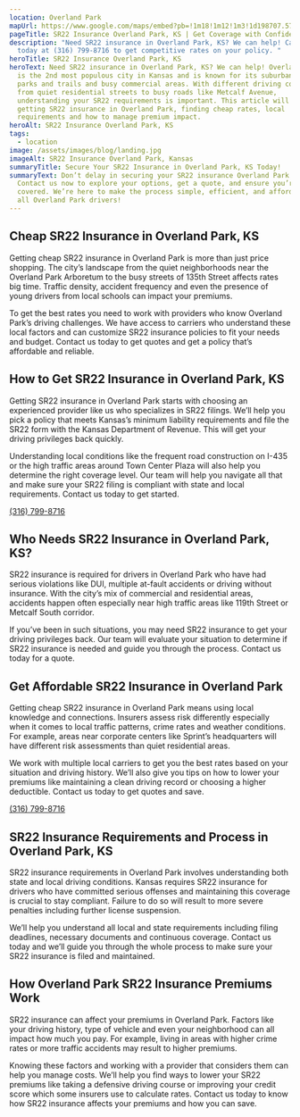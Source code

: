 ```yaml
---
location: Overland Park
mapUrl: https://www.google.com/maps/embed?pb=!1m18!1m12!1m3!1d198707.5722021063!2d-94.84950917655542!3d38.90555567683115!2m3!1f0!2f0!3f0!3m2!1i1024!2i768!4f13.1!3m3!1m2!1s0x87c09551a72638d3%3A0x24ce4feb3844f9c8!2sOverland%20Park%2C%20KS%2C%20USA!5e0!3m2!1sen!2sca!4v1725936315184!5m2!1sen!2sca
pageTitle: SR22 Insurance Overland Park, KS | Get Coverage with Confidence Today!
description: "Need SR22 insurance in Overland Park, KS? We can help! Call us
  today at (316) 799-8716 to get competitive rates on your policy. "
heroTitle: SR22 Insurance Overland Park, KS
heroText: Need SR22 insurance in Overland Park, KS? We can help! Overland Park
  is the 2nd most populous city in Kansas and is known for its suburban feel,
  parks and trails and busy commercial areas. With different driving conditions
  from quiet residential streets to busy roads like Metcalf Avenue,
  understanding your SR22 requirements is important. This article will go over
  getting SR22 insurance in Overland Park, finding cheap rates, local
  requirements and how to manage premium impact.
heroAlt: SR22 Insurance Overland Park, KS
tags:
  - location
image: /assets/images/blog/landing.jpg
imageAlt: SR22 Insurance Overland Park, Kansas
summaryTitle: Secure Your SR22 Insurance in Overland Park, KS Today!
summaryText: Don’t delay in securing your SR22 insurance Overland Park KS.
  Contact us now to explore your options, get a quote, and ensure you’re
  covered. We’re here to make the process simple, efficient, and affordable for
  all Overland Park drivers!
---
```

## Cheap SR22 Insurance in Overland Park, KS

Getting cheap SR22 insurance in Overland Park is more than just price shopping. The city’s landscape from the quiet neighborhoods near the Overland Park Arboretum to the busy streets of 135th Street affects rates big time. Traffic density, accident frequency and even the presence of young drivers from local schools can impact your premiums.

To get the best rates you need to work with providers who know Overland Park’s driving challenges. We have access to carriers who understand these local factors and can customize SR22 insurance policies to fit your needs and budget. Contact us today to get quotes and get a policy that’s affordable and reliable.

## How to Get SR22 Insurance in Overland Park, KS

Getting SR22 insurance in Overland Park starts with choosing an experienced provider like us who specializes in SR22 filings. We’ll help you pick a policy that meets Kansas’s minimum liability requirements and file the SR22 form with the Kansas Department of Revenue. This will get your driving privileges back quickly.

Understanding local conditions like the frequent road construction on I-435 or the high traffic areas around Town Center Plaza will also help you determine the right coverage level. Our team will help you navigate all that and make sure your SR22 filing is compliant with state and local requirements. Contact us today to get started.

[(316) 799-8716](tel:3167998716)

## Who Needs SR22 Insurance in Overland Park, KS?

SR22 insurance is required for drivers in Overland Park who have had serious violations like DUI, multiple at-fault accidents or driving without insurance. With the city’s mix of commercial and residential areas, accidents happen often especially near high traffic areas like 119th Street or Metcalf South corridor.

If you’ve been in such situations, you may need SR22 insurance to get your driving privileges back. Our team will evaluate your situation to determine if SR22 insurance is needed and guide you through the process. Contact us today for a quote.

## Get Affordable SR22 Insurance in Overland Park

Getting cheap SR22 insurance in Overland Park means using local knowledge and connections. Insurers assess risk differently especially when it comes to local traffic patterns, crime rates and weather conditions. For example, areas near corporate centers like Sprint’s headquarters will have different risk assessments than quiet residential areas.

We work with multiple local carriers to get you the best rates based on your situation and driving history. We’ll also give you tips on how to lower your premiums like maintaining a clean driving record or choosing a higher deductible. Contact us today to get quotes and save.

[(316) 799-8716](tel:3167998716)

## SR22 Insurance Requirements and Process in Overland Park, KS

SR22 insurance requirements in Overland Park involves understanding both state and local driving conditions. Kansas requires SR22 insurance for drivers who have committed serious offenses and maintaining this coverage is crucial to stay compliant. Failure to do so will result to more severe penalties including further license suspension.

We’ll help you understand all local and state requirements including filing deadlines, necessary documents and continuous coverage. Contact us today and we’ll guide you through the whole process to make sure your SR22 insurance is filed and maintained.

## How Overland Park SR22 Insurance Premiums Work

SR22 insurance can affect your premiums in Overland Park. Factors like your driving history, type of vehicle and even your neighborhood can all impact how much you pay. For example, living in areas with higher crime rates or more traffic accidents may result to higher premiums.

Knowing these factors and working with a provider that considers them can help you manage costs. We’ll help you find ways to lower your SR22 premiums like taking a defensive driving course or improving your credit score which some insurers use to calculate rates. Contact us today to know how SR22 insurance affects your premiums and how you can save.
